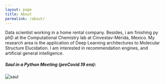 ```yaml
---
layout: page
title: About
permalink: /about/
---
```


Data scientist working in a home rental company. Besides, i am finishing py phD at the Computational Chemistry lab at Cinvestav-Mérida, Mexico. My research area is the application of Deep Learning architectures to Molecular Structure Elucidation. I am interested in recommendation engines, and artificial general intelligence.

##### Saul in a Python Meeting (preCovid.19 era):
![saul](assets/images/saul2.png)
